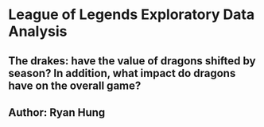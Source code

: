 # League of Legends Exploratory Data Analysis
## The drakes: have the value of dragons shifted by season? In addition, what impact do dragons have on the overall game?
## Author: Ryan Hung